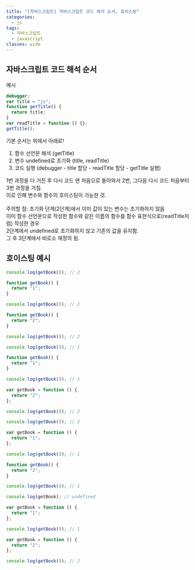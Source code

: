 ```yaml
---
title: "[자바스크립트] 자바스크립트 코드 해석 순서, 호이스팅"
categories:
  - js
tags:
  - 자바스크립트
  - javascript
classes: wide
---
```


## 자바스크립트 코드 해석 순서

예시

```js
debugger;
var title = "js";
function getTitle() {
  return title;
}
var readTitle = function () {};
getTitle();
```

기본 순서는 위에서 아래로!

1. 함수 선언문 해석 (getTitle)
2. 변수 undefined로 초기화 (title, readTitle)
3. 코드 실행 (debugger - title 할당 - readTitle 할당 - getTitle 실행)

1번 과정을 다 거친 후 다시 코드 맨 처음으로 돌아와서 2번, 그다음 다시 코드 처음부터 3번 과정을 거침.
<br> 이로 인해 변수와 함수의 호이스팅이 가능한 것.
<br>
<br> 주의할 점: 초기화 단계(2단계)에서 이미 값이 있는 변수는 초기화하지 않음
<br> 이미 함수 선언문으로 작성한 함수와 같은 이름의 함수를 함수 표현식으로(readTitle처럼) 작성한 경우
<br> 2단계에서 undefined로 초기화하지 않고 기존의 값을 유지함.
<br> 그 후 3단계에서 비로소 재정의 됨.

## 호이스팅 예시

```js
console.log(getBook()); // 2

function getBook() {
  return "1";
}

console.log(getBook()); // 2

function getBook() {
  return "2";
}

console.log(getBook()); // 2
```

```js
console.log(getBook()); // 1

function getBook() {
  return "1";
}

console.log(getBook()); // 1

var getBook = function () {
  return "2";
};

console.log(getBook()); // 2
```

```js
console.log(getBook()); // 2

var getBook = function () {
  return "1";
};

console.log(getBook()); // 1

function getBook() {
  return "2";
}

console.log(getBook()); // 1
```

```js
console.log(getBook); // undefined

var getBook = function () {
  return "1";
};

console.log(getBook()); // 1

var getBook = function () {
  return "2";
};

console.log(getBook()); // 2
```
